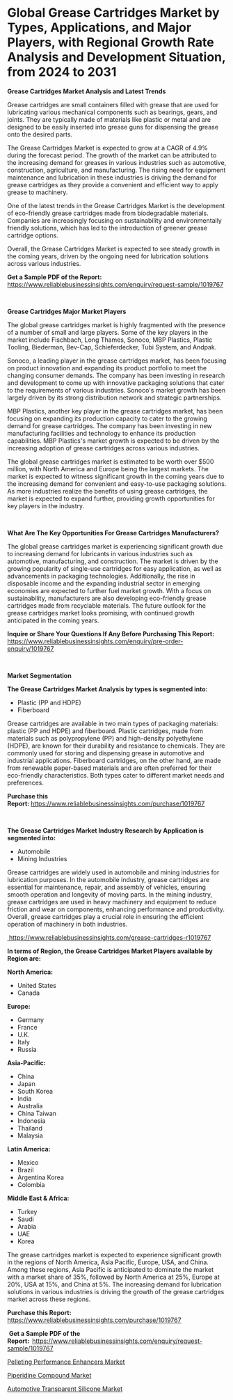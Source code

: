 <p><h1>Global Grease Cartridges Market by Types, Applications, and Major Players, with Regional Growth Rate Analysis and Development Situation, from 2024 to 2031</h1></p><p><strong>Grease Cartridges Market Analysis and Latest Trends</strong></p>
<p><p>Grease cartridges are small containers filled with grease that are used for lubricating various mechanical components such as bearings, gears, and joints. They are typically made of materials like plastic or metal and are designed to be easily inserted into grease guns for dispensing the grease onto the desired parts.</p><p>The Grease Cartridges Market is expected to grow at a CAGR of 4.9% during the forecast period. The growth of the market can be attributed to the increasing demand for greases in various industries such as automotive, construction, agriculture, and manufacturing. The rising need for equipment maintenance and lubrication in these industries is driving the demand for grease cartridges as they provide a convenient and efficient way to apply grease to machinery.</p><p>One of the latest trends in the Grease Cartridges Market is the development of eco-friendly grease cartridges made from biodegradable materials. Companies are increasingly focusing on sustainability and environmentally friendly solutions, which has led to the introduction of greener grease cartridge options.</p><p>Overall, the Grease Cartridges Market is expected to see steady growth in the coming years, driven by the ongoing need for lubrication solutions across various industries.</p></p>
<p><strong>Get a Sample PDF of the Report:&nbsp;</strong> <a href="https://www.reliablebusinessinsights.com/enquiry/request-sample/1019767">https://www.reliablebusinessinsights.com/enquiry/request-sample/1019767</a></p>
<p>&nbsp;</p>
<p><strong>Grease Cartridges Major Market Players</strong></p>
<p><p>The global grease cartridges market is highly fragmented with the presence of a number of small and large players. Some of the key players in the market include Fischbach, Long Thames, Sonoco, MBP Plastics, Plastic Tooling, Biederman, Bev-Cap, Schieferdecker, Tubi System, and Andpak.</p><p>Sonoco, a leading player in the grease cartridges market, has been focusing on product innovation and expanding its product portfolio to meet the changing consumer demands. The company has been investing in research and development to come up with innovative packaging solutions that cater to the requirements of various industries. Sonoco's market growth has been largely driven by its strong distribution network and strategic partnerships.</p><p>MBP Plastics, another key player in the grease cartridges market, has been focusing on expanding its production capacity to cater to the growing demand for grease cartridges. The company has been investing in new manufacturing facilities and technology to enhance its production capabilities. MBP Plastics's market growth is expected to be driven by the increasing adoption of grease cartridges across various industries.</p><p>The global grease cartridges market is estimated to be worth over $500 million, with North America and Europe being the largest markets. The market is expected to witness significant growth in the coming years due to the increasing demand for convenient and easy-to-use packaging solutions. As more industries realize the benefits of using grease cartridges, the market is expected to expand further, providing growth opportunities for key players in the industry.</p></p>
<p>&nbsp;</p>
<p><strong>What Are The Key Opportunities For Grease Cartridges Manufacturers?</strong></p>
<p><p>The global grease cartridges market is experiencing significant growth due to increasing demand for lubricants in various industries such as automotive, manufacturing, and construction. The market is driven by the growing popularity of single-use cartridges for easy application, as well as advancements in packaging technologies. Additionally, the rise in disposable income and the expanding industrial sector in emerging economies are expected to further fuel market growth. With a focus on sustainability, manufacturers are also developing eco-friendly grease cartridges made from recyclable materials. The future outlook for the grease cartridges market looks promising, with continued growth anticipated in the coming years.</p></p>
<p><strong>Inquire or Share Your Questions If Any Before Purchasing This Report:</strong> <a href="https://www.reliablebusinessinsights.com/enquiry/pre-order-enquiry/1019767">https://www.reliablebusinessinsights.com/enquiry/pre-order-enquiry/1019767</a></p>
<p>&nbsp;</p>
<p><strong>Market Segmentation</strong></p>
<p><strong>The Grease Cartridges Market Analysis by types is segmented into:</strong></p>
<p><ul><li>Plastic (PP and HDPE)</li><li>Fiberboard</li></ul></p>
<p><p>Grease cartridges are available in two main types of packaging materials: plastic (PP and HDPE) and fiberboard. Plastic cartridges, made from materials such as polypropylene (PP) and high-density polyethylene (HDPE), are known for their durability and resistance to chemicals. They are commonly used for storing and dispensing grease in automotive and industrial applications. Fiberboard cartridges, on the other hand, are made from renewable paper-based materials and are often preferred for their eco-friendly characteristics. Both types cater to different market needs and preferences.</p></p>
<p><strong>Purchase this Report:&nbsp;</strong><a href="https://www.reliablebusinessinsights.com/purchase/1019767">https://www.reliablebusinessinsights.com/purchase/1019767</a></p>
<p>&nbsp;</p>
<p><strong>The Grease Cartridges Market Industry Research by Application is segmented into:</strong></p>
<p><ul><li>Automobile</li><li>Mining Industries</li></ul></p>
<p><p>Grease cartridges are widely used in automobile and mining industries for lubrication purposes. In the automobile industry, grease cartridges are essential for maintenance, repair, and assembly of vehicles, ensuring smooth operation and longevity of moving parts. In the mining industry, grease cartridges are used in heavy machinery and equipment to reduce friction and wear on components, enhancing performance and productivity. Overall, grease cartridges play a crucial role in ensuring the efficient operation of machinery in both industries.</p></p>
<p><a href="https://www.reliablebusinessinsights.com/grease-cartridges-r1019767">&nbsp;https://www.reliablebusinessinsights.com/grease-cartridges-r1019767</a></p>
<p><strong>In terms of Region, the Grease Cartridges Market Players available by Region are:</strong></p>
<p>
    <p> <strong> North America: </strong>
        <ul>
            <li>United States</li>
            <li>Canada</li>
        </ul>
        </p> 
    <p> <strong> Europe: </strong>
        <ul>
            <li>Germany</li>
            <li>France</li>
            <li>U.K.</li>
            <li>Italy</li>
            <li>Russia</li>
        </ul>
        </p> 
    <p> <strong> Asia-Pacific: </strong>
        <ul>
            <li>China</li>
            <li>Japan</li>
            <li>South Korea</li>
            <li>India</li>
            <li>Australia</li>
            <li>China Taiwan</li>
            <li>Indonesia</li>
            <li>Thailand</li>
            <li>Malaysia</li>
        </ul>
        </p> 
    <p> <strong> Latin America: </strong>
        <ul>
            <li>Mexico</li>
            <li>Brazil</li>
            <li>Argentina Korea</li>
            <li>Colombia</li>
        </ul>
        </p> 
    <p> <strong> Middle East & Africa: </strong>
        <ul>
            <li>Turkey</li>
            <li>Saudi</li>
            <li>Arabia</li>
            <li>UAE</li>
            <li>Korea</li>
        </ul>
    </p>
    </p>
<p><p>The grease cartridges market is expected to experience significant growth in the regions of North America, Asia Pacific, Europe, USA, and China. Among these regions, Asia Pacific is anticipated to dominate the market with a market share of 35%, followed by North America at 25%, Europe at 20%, USA at 15%, and China at 5%. The increasing demand for lubrication solutions in various industries is driving the growth of the grease cartridges market across these regions.</p></p>
<p><strong>Purchase this Report: </strong><a href="https://www.reliablebusinessinsights.com/purchase/1019767">https://www.reliablebusinessinsights.com/purchase/1019767</a></p>
<p>&nbsp;<strong>Get a Sample PDF of the Report:&nbsp;&nbsp;</strong><a href="https://www.reliablebusinessinsights.com/enquiry/request-sample/1019767">https://www.reliablebusinessinsights.com/enquiry/request-sample/1019767</a></p>
<p><strong></strong></p>
<p><p><a href="https://github.com/edytherolanlouisejk1miz0wig/Market-Research-Report-List-3/blob/main/pelleting-performance-enhancers-market.md">Pelleting Performance Enhancers Market</a></p><p><a href="https://github.com/JennyferFeil2023/Market-Research-Report-List-1/blob/main/piperidine-compound-market.md">Piperidine Compound Market</a></p><p><a href="https://github.com/gracielawharr/Market-Research-Report-List-1/blob/main/automotive-transparent-silicone-market.md">Automotive Transparent Silicone Market</a></p></p>
